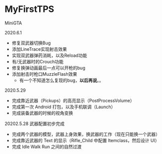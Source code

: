 # MyFirstTPS
MiniGTA

2020.6.1
* 修复双武器切换Bug
* 添加LineTrace实现射击效果
* 实现双武器弹药消耗，以及Reload功能
* 有/无武器时的Crouch功能
* 修复换弹动画最后一点可以开枪的bug
* 添加射击时枪口MuzzleFlash效果
    * 有一个不知道怎么复现的bug，**以后再说**。。

2020.5.29 
* 完成靠近武器（Pickups）的高亮显示（PostProcessVolume）
* 完成第一次 Android 打包，以及手机联调（Launch）
* 完成装备武器的时候的视角变换

20202.5.28 武器配置初步完成
* 完成两个武器的模型，武器上身效果，换武器的工作（现在只能换一个武器）
* 完成靠近武器的 Text 的显示（Rifle_Child 中配置 Itemclass，然后设计 UI）
* 完成 Idle Walk Run 之间的自然过渡